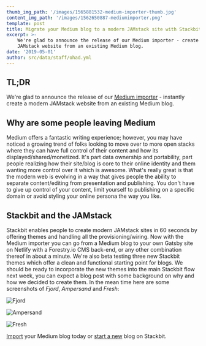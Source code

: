 ```yaml
---
thumb_img_path: '/images/1565881532-medium-importer-thumb.jpg'
content_img_path: '/images/1562650887-mediumimporter.png'
template: post
title: Migrate your Medium blog to a modern JAMstack site with Stackbit
excerpt: >-
    We're glad to announce the release of our Medium importer - create a modern
    JAMstack website from an existing Medium blog.
date: '2019-05-01'
author: src/data/staff/ohad.yml
---
```


## TL;DR

We're glad to announce the release of our [Medium importer](https://www.stackbit.com/medium/) - instantly create a modern JAMstack website from an existing Medium blog.

## Why are some people leaving Medium

Medium offers a fantastic writing experience; however, you may have noticed a growing trend of folks looking to move over to more open stacks where they can have full control of their content and how its displayed/shared/monetized. It's part data ownership and portability, part people realizing how their site/blog is core to their online identity and them wanting more control over it which is awesome. What's really great is that the modern web is evolving in a way that gives people the ability to separate content/editing from presentation and publishing. You don't have to give up control of your content, limit yourself to publishing on a specific domain or avoid styling your online persona the way you like.

## Stackbit and the JAMstack

Stackbit enables people to create modern JAMstack sites in 60 seconds by offering themes and handling all the provisioning/wiring. Now with the Medium importer you can go from a Medium blog to your own Gatsby site on Netlify with a Forestry.io CMS back-end, or any other combination thereof in about a minute. We're also beta testing three new Stackbit themes which offer a clean and functional starting point for blogs. We should be ready to incorporate the new themes into the main Stackbit flow next week, you can expect a blog post with some background on why and how we decided to create them. In the mean time here are some screenshots of _Fjord_, _Ampersand_ and _Fresh_:

![Fjord](/images/1562291182-fjord.jpg)

![Ampersand](/images/1562291179-ampersand.jpg)

![Fresh](/images/1562291182-fresh.jpg)

[Import](https://www.stackbit.com/medium/) your Medium blog today or [start a new](https://app.stackbit.com/wizard) blog on Stackbit.

